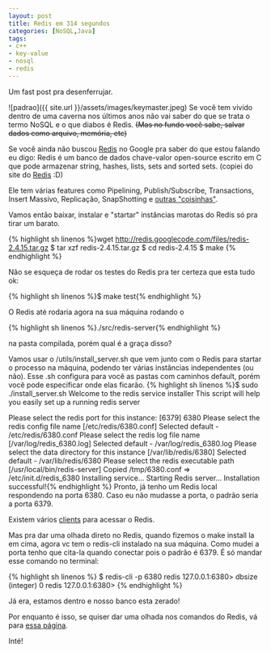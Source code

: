 ```yaml
---
layout: post
title: Redis em 314 segundos
categories: [NoSQL,Java]
tags:
- c++
- key-value
- nosql
- redis
---
```

Um fast post pra desenferrujar.

![padrao]({{ site.url }}/assets/images/keymaster.jpeg)
Se você tem vivido dentro de uma caverna nos últimos anos não vai saber do que se trata o termo NoSQL e o que diabos é Redis. <s>(Mas no fundo você sabe, salvar dados como arquivo, memória, etc)</s>

Se você ainda não buscou <a href="http://redis.io/" target="_blank">Redis</a> no Google pra saber do que estou falando eu digo: Redis é um banco de dados chave-valor open-source escrito em C que pode armazenar string, hashes, lists, sets and sorted sets. (copiei do site do <a href="http://redis.io/" target="_blank">Redis</a> :D)

Ele tem várias features como Pipelining, Publish/Subscribe, Transactions, Insert Massivo, Replicação, SnapShotting e <a href="http://redis.io/documentation" target="_blank">outras "coisinhas"</a>.

Vamos então baixar, instalar e "startar" instâncias marotas do Redis só pra tirar um barato.

{% highlight sh linenos %}wget http://redis.googlecode.com/files/redis-2.4.15.tar.gz
$ tar xzf redis-2.4.15.tar.gz
$ cd redis-2.4.15
$ make
{% endhighlight %}

Não se esqueça de rodar os testes do Redis pra ter certeza que esta tudo ok:

{% highlight sh linenos %}$ make test{% endhighlight %}

O Redis até rodaria agora na sua máquina rodando o

{% highlight sh linenos %}./src/redis-server{% endhighlight %}

na pasta compilada, porém qual é a graça disso?

Vamos usar o /utils/install_server.sh que vem junto com o Redis para startar o processo na máquina, podendo ter várias instâncias independentes (ou não). Esse .sh configura para você as pastas com caminhos default, porém você pode especificar onde
elas ficarão.
{% highlight sh linenos %}$ sudo ./install_server.sh 
Welcome to the redis service installer
This script will help you easily set up a running redis server

Please select the redis port for this instance: [6379] 6380
Please select the redis config file name [/etc/redis/6380.conf] 
Selected default - /etc/redis/6380.conf
Please select the redis log file name [/var/log/redis_6380.log] 
Selected default - /var/log/redis_6380.log
Please select the data directory for this instance [/var/lib/redis/6380] 
Selected default - /var/lib/redis/6380
Please select the redis executable path [/usr/local/bin/redis-server] 
Copied /tmp/6380.conf => /etc/init.d/redis_6380
Installing service...
Starting Redis server...
Installation successful!{% endhighlight %}
Pronto, já tenho um Redis local respondendo na porta 6380. Caso eu não mudasse a porta, o padrão seria a porta 6379.

Existem vários <a href="http://redis.io/clients" target="_blank">clients</a> para acessar o Redis.

Mas pra dar uma olhada direto no Redis, quando fizemos o make install la em cima, agora vc tem o redis-cli instalado na sua máquina. Como mudei a porta tenho que cita-la quando conectar pois o padrão é 6379. É só mandar esse comando no terminal:

{% highlight sh linenos %}
$ redis-cli -p 6380
redis 127.0.0.1:6380> dbsize
(integer) 0
redis 127.0.0.1:6380>
{% endhighlight %}

Já era, estamos dentro e nosso banco esta zerado!

Por enquanto é isso, se quiser dar uma olhada nos comandos do Redis, vá para <a href="http://redis.io/commands" target="_blank">essa página</a>.

Inté!
